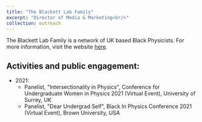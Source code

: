 ```yaml
---
title: "The Blackett Lab Family"
excerpt: "Director of Media & Marketing<br/>"
collection: outreach
---
```


The Blackett Lab Family is a network of UK based Black Physicists. For more information, visit the website [here](https://theblackettlabfamily.com).

## Activities and public engagement:
- 2021:
  - Panelist, "Intersectionality in Physics", Conference for Undergraduate Women in Physics 2021 (Virtual Event), University of Surrey, UK
  - Panelist, "Dear Undergrad Self", Black In Physics Conference 2021 (Virtual Event), Brown University, USA
